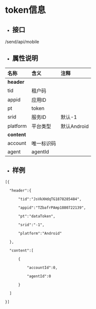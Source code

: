 # token信息

* ## 接口

/send/api/mobile

* ## 属性说明

| **名称** | **含义** | **注释** |
| :--- | :--- | :--- |
| **header** |  |  |
| tid | 租户码 |  |
| appid | 应用ID |  |
| pt | token |  |
| srid | 服务ID | 默认-1 |
| platform | 平台类型 | 默认Android |
| **content** |  |  |
| account | 唯一标识码 |  |
| agent | agentId |  |

* ## 样例

`[{`

`	"header":{`

`		"tid":"JsVkXHdqTG1878285484",`

`		"appid":"TZbafrPAmp1880722139",`

`		"pt":"dataToken",`

`		"srid":"-1",`

`		"platform":"Android"`

`	},`

`	"content":[`

`		{`

`			"accountId":0,`

`			"agentId":0`

`		}`

`	]`

`}]`

